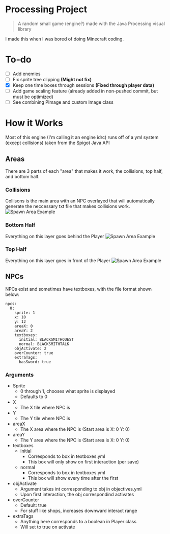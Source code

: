 # Processing Project
> A random small game (engine?) made with the Java Processing visual library

 I made this when I was bored of doing Minecraft coding.
 
 # To-do
 
  - [ ] Add enemies
  - [ ] Fix sprite tree clipping **(Might not fix)**
  - [x] Keep one time boxes through sessions **(Fixed through player data)**
  - [ ] Add game scaling feature (already added in non-pushed commit, but must be optimized)
  - [ ] See combining PImage and custom Image class
 
 # How it Works
 
 Most of this engine (I'm calling it an engine idrc) runs off of a yml system (except collisions) taken from the Spigot Java API
 
 ## Areas

There are 3 parts of each "area" that makes it work, the collisions, top half, and bottom half.

### Collisions

Collisons is the main area with an NPC overlayed that will automatically generate the neccessary txt file that makes collisions work.
![Spawn Area Example](https://user-images.githubusercontent.com/69867605/218506474-53f55a95-5f04-4221-bb99-024bde17fd69.png)

### Bottom Half

Everything on this layer goes behind the Player
![Spawn Area Example](https://user-images.githubusercontent.com/69867605/218506943-b320ac6b-beb2-4e56-967f-e64bd50dad9b.png)

### Top Half

Everything on this layer goes in front of the Player
![Spawn Area Example](https://user-images.githubusercontent.com/69867605/218507293-8ab356ff-d56e-4826-84a3-c3a3d16f6d14.png)

## NPCs

NPCs exist and sometimes have textboxes, with the file format shown below:

```
npcs:
  0: 
    sprite: 1
    x: 10
    y: 12
    areaX: 0 
    areaY: 2 
    textboxes:
      initial: BLACKSMITHQUEST
      normal: BLACKSMITHTALK 
    objActivate: 2 
    overCounter: true 
    extraTags:
      hasSword: true
```

### Arguments
- Sprite
     - 0 through 1, chooses what sprite is displayed
     - Defaults to 0
- X
     - The X tile where NPC is
- Y
     - The Y tile where NPC is
- areaX
     - The X area where the NPC is (Start area is X: 0 Y: 0)
- areaY
     - The Y area where the NPC is (Start area is X: 0 Y: 0)
- textboxes
     - initial
          - Corresponds to box in textboxes.yml
          - This box will only show on first interaction (per save)
     - normal
          - Corresponds to box in textboxes.yml
          - This box will show every time after the first
- objActivate
     - Argument takes int corresponding to obj in objectives.yml
     - Upon first interaction, the obj correspondind activates
- overCounter
     - Default: true
     - For stuff like shops, increases downward interact range
- extraTags
     - Anything here corresponds to a boolean in Player class
     - Will set to true on activate
